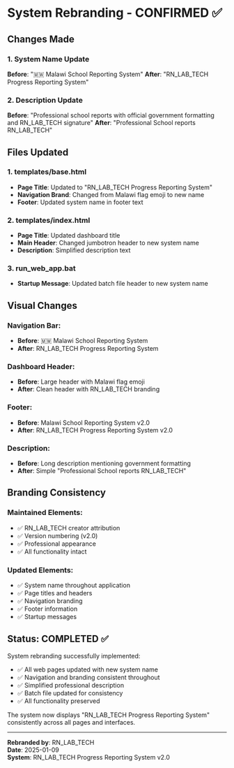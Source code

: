 # System Rebranding - CONFIRMED ✅

## Changes Made

### 1. System Name Update
**Before**: "🇲🇼 Malawi School Reporting System"
**After**: "RN_LAB_TECH Progress Reporting System"

### 2. Description Update  
**Before**: "Professional school reports with official government formatting and RN_LAB_TECH signature"
**After**: "Professional School reports RN_LAB_TECH"

## Files Updated

### 1. templates/base.html
- **Page Title**: Updated to "RN_LAB_TECH Progress Reporting System"
- **Navigation Brand**: Changed from Malawi flag emoji to new name
- **Footer**: Updated system name in footer text

### 2. templates/index.html
- **Page Title**: Updated dashboard title
- **Main Header**: Changed jumbotron header to new system name
- **Description**: Simplified description text

### 3. run_web_app.bat
- **Startup Message**: Updated batch file header to new system name

## Visual Changes

### Navigation Bar:
- **Before**: 🇲🇼 Malawi School Reporting System
- **After**: RN_LAB_TECH Progress Reporting System

### Dashboard Header:
- **Before**: Large header with Malawi flag emoji
- **After**: Clean header with RN_LAB_TECH branding

### Footer:
- **Before**: Malawi School Reporting System v2.0
- **After**: RN_LAB_TECH Progress Reporting System v2.0

### Description:
- **Before**: Long description mentioning government formatting
- **After**: Simple "Professional School reports RN_LAB_TECH"

## Branding Consistency

### Maintained Elements:
- ✅ RN_LAB_TECH creator attribution
- ✅ Version numbering (v2.0)
- ✅ Professional appearance
- ✅ All functionality intact

### Updated Elements:
- ✅ System name throughout application
- ✅ Page titles and headers
- ✅ Navigation branding
- ✅ Footer information
- ✅ Startup messages

## Status: COMPLETED ✅

System rebranding successfully implemented:
- ✅ All web pages updated with new system name
- ✅ Navigation and branding consistent throughout
- ✅ Simplified professional description
- ✅ Batch file updated for consistency
- ✅ All functionality preserved

The system now displays "RN_LAB_TECH Progress Reporting System" consistently across all pages and interfaces.

---
**Rebranded by**: RN_LAB_TECH  
**Date**: 2025-01-09  
**System**: RN_LAB_TECH Progress Reporting System v2.0
